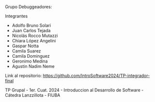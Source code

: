 #

Grupo Debuggeadores:

Integrantes
- Adolfo Bruno Solari
- Juan Carlos Tejada
- Nicolás Rocco Mutazzi
- Chiara López Angelini
- Gaspar Notta
- Camila Suarez
- Camila Dominguez
- Geronimo Medina
- Agustin Nadim Neme


Link al repositorio: https://github.com/IntroSoftware2024/TP-integrador-final

TP Grupal - 1er. Cuat. 2024 - Introduccion al Desarrollo de Software - Cátedra Lanzzillota - FIUBA
